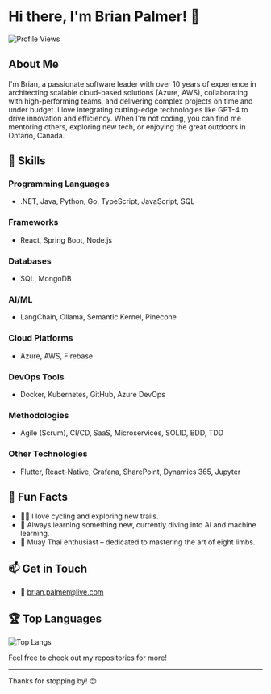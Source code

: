 # Hi there, I'm Brian Palmer! 👋

![Profile Views](https://komarev.com/ghpvc/?username=meetbrianpalmer&color=blue)

## About Me

I'm Brian, a passionate software leader with over 10 years of experience in architecting scalable cloud-based solutions (Azure, AWS), collaborating with high-performing teams, and delivering complex projects on time and under budget. I love integrating cutting-edge technologies like GPT-4 to drive innovation and efficiency. When I'm not coding, you can find me mentoring others, exploring new tech, or enjoying the great outdoors in Ontario, Canada.

## 🚀 Skills

### Programming Languages
- .NET, Java, Python, Go, TypeScript, JavaScript, SQL

### Frameworks
- React, Spring Boot, Node.js

### Databases
- SQL, MongoDB

### AI/ML
- LangChain, Ollama, Semantic Kernel, Pinecone

### Cloud Platforms
- Azure, AWS, Firebase

### DevOps Tools
- Docker, Kubernetes, GitHub, Azure DevOps

### Methodologies
- Agile (Scrum), CI/CD, SaaS, Microservices, SOLID, BDD, TDD

### Other Technologies
- Flutter, React-Native, Grafana, SharePoint, Dynamics 365, Jupyter

## 🌟 Fun Facts

- 🚴‍♂️ I love cycling and exploring new trails.
- 🌱 Always learning something new, currently diving into AI and machine learning.
- 🥊 Muay Thai enthusiast – dedicated to mastering the art of eight limbs.

## 📫 Get in Touch

- 📧 [brian.palmer@live.com](mailto:brian.palmer@live.com)
  
## 🏆 Top Languages

![Top Langs](https://github-readme-stats.vercel.app/api/top-langs/?username=code-with-brian&layout=compact&theme=radical&v=2)


Feel free to check out my repositories for more!

---

Thanks for stopping by! 😊
